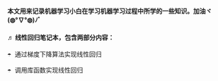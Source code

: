 **本文用来记录机器学习小白在学习机器学习过程中所学的一些知识。加油ヾ(◍°∇°◍)ﾉﾞ**<br>
#### ♬ 线性回归笔记本，包含两部分内容：<br>
<pre>☂ 通过梯度下降算法实现线性回归<br>
☂ 调用库函数实现线性回归</pre>
